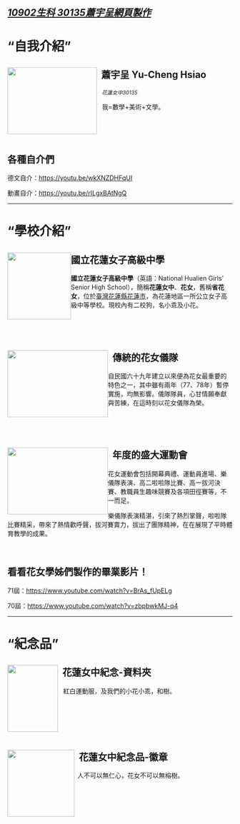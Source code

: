 <html>

<head>

<h2 style="font-style:italic"><ins>10902生科 30135蕭宇呈網頁製作</ins></h2>

</head>

 

<body>

<h1><strong><q>自我介紹</q></strong></h1>

 

<h2><input alt="" src="https://lh3.googleusercontent.com/proxy/FTOXSthwtAkJOkYUUu4SXKR1Ehh2sgiojq-LHkynCaRSHlhjFZcPHaB7_cAY1hNPumtP_K_8Art_rtjrXeEuzlctNa4RIKoHnHTgV_ZN-cJlDxgsAjY" style="width: 200px; height: 150px; float: left;" type="image" /><strong>&nbsp; 蕭宇呈 Yu-Cheng&nbsp;Hsiao</strong></h2>

 

<p><strong>&nbsp;</strong>&nbsp; <var><small>花蓮女中30135</small></var></p>

 

<p>&nbsp; &nbsp;我=數學+美術+文學。</p>

 

<p>&nbsp;</p>

 

<p>&nbsp;</p>

 

<h2><strong>各種自介們</strong></h2>

 

<p>德文自介：<a href="https://youtu.be/wkXNZDHFqUI">https://youtu.be/wkXNZDHFqUI</a></p>

 

<p>動畫自介：<a href="https://youtu.be/rILgxBAtNgQ">https://youtu.be/rILgxBAtNgQ</a></p>

 

<hr />

<h1><strong><q>學校介紹</q></strong></h1>

 

<h2><strong>國立花蓮女子高級中學<input alt="" src="http://site.hlgs.hlc.edu.tw/ezfiles/3/1003/img/1/283989665.jpg" style="float: left; width: 142px; height: 150px;" type="image" /></strong></h2>

 

<p><strong>國立花蓮女子高級中學</strong>（英語：National Hualien Girls&#39; Senior High School），簡稱<strong>花蓮女中</strong>、<strong>花女</strong>，舊稱<strong>省花女</strong>，位於<a href="https://zh.m.wikipedia.org/wiki/%E8%87%BA%E7%81%A3" title="臺灣">臺灣</a><a href="https://zh.m.wikipedia.org/wiki/%E8%8A%B1%E8%93%AE%E7%B8%A3" title="花蓮縣">花蓮縣</a><a href="https://zh.m.wikipedia.org/wiki/%E8%8A%B1%E8%93%AE%E5%B8%82" title="花蓮市">花蓮市</a>，為花蓮地區一所公立女子高級中等學校。現校內有二校狗，名小乖及小花。</p>

 

<p>&nbsp;</p>

 

<p>&nbsp;</p>

 

<h2><input alt="" src="https://www.thehubnews.net/wp-content/uploads/2020/11/IMG_9599-696x464.jpg" style="float: left; width: 225px; height: 150px;" type="image" /><strong>&nbsp; 傳統的花女儀隊</strong></h2>

 

<p>自民國六十九年建立以來便為花女最重要的特色之一，其中雖有兩年（77、78年）暫停實施，均無影響。儀隊隊員，心甘情願奉獻與苦練，在這時刻以花女儀隊為榮。</p>

 

<p>&nbsp;</p>

 

<p>&nbsp;</p>

 

<h2><input alt="" src="https://www.thehubnews.net/wp-content/uploads/2020/11/IMG_9739-690x460.jpg" style="width: 225px; height: 150px; float: left;" type="image" />&nbsp; <strong>年度的盛大運動會</strong></h2>

 

<p>花女運動會包括開幕典禮、運動員進場、樂儀隊表演、高二啦啦隊比賽、高一拔河決賽、教職員生趣味競賽及各項田徑賽等，不一而足。</p>

 

<p>樂儀隊表演精湛，引來了熱烈掌聲，啦啦隊比賽精采，帶來了熱情歡呼聲，拔河賽賣力，拔出了團隊精神，在在展現了平時體育教學的成果。</p>

 

<p>&nbsp;</p>

 

<h2><strong>看看花女學姊們製作的畢業影片！</strong></h2>

 

<p>71屆：<a href="https://www.youtube.com/watch?v=BrAs_fUpELg">https://www.youtube.com/watch?v=BrAs_fUpELg</a></p>

 

<p>70屆：<a href="https://www.youtube.com/watch?v=zbpbwkMJ-q4">https://www.youtube.com/watch?v=zbpbwkMJ-q4</a></p>

 

<hr />

<h1><strong><q>紀念品</q></strong></h1>

 

<h2><input alt="" src="https://spark.adobe.com/page/21K0zB4VJmFlO/images/91EF46CA-FA47-4846-AB43-2EC683D3B191.jpg?asset_id=80787BD0-7762-4005-AC7B-1E948190C67F&amp;size=1024" style="float: left; width: 113px; height: 150px;" type="image" /><strong>&nbsp;&nbsp;花蓮女中紀念-資料夾</strong></h2>

 

<p>&nbsp; &nbsp;紅白運動服，及我們的小花小乖，和樹。</p>

 

<p>&nbsp;</p>

 

<p>&nbsp;</p>

 

<p>&nbsp;</p>

 

<h2><input alt="" src="https://spark.adobe.com/page/21K0zB4VJmFlO/images/CA154349-ABBE-4690-96B2-363E49346338.jpg?asset_id=41AD80D1-CAED-4523-9795-93E925277839&amp;size=1024" style="float: left; width: 150px; height: 150px;" type="image" />&nbsp; <strong>花蓮女中紀念品-徽章</strong></h2>

 

<p><strong>&nbsp;&nbsp;</strong>人不可以無仁心，花女不可以無榕樹。</p>

</body>

</html>
